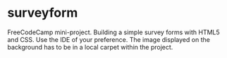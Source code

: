 # surveyform
FreeCodeCamp mini-project. Building a  simple survey forms with HTML5 and CSS.
Use the IDE of your preference. The image displayed on the background has to be in a local carpet within the project.
